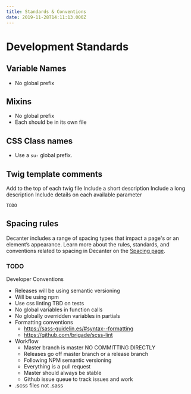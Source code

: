 ```yaml
---
title: Standards & Conventions
date: 2019-11-28T14:11:13.000Z
---
```

# Development Standards

## Variable Names
- No global prefix

## Mixins
- No global prefix
- Each should be in its own file

## CSS Class names
- Use a `su-` global prefix.

## Twig template comments
Add to the top of each twig file
Include a short description
Include a long description
Include details on each available parameter

```
TODO
```

## Spacing rules
Decanter includes a range of spacing types that impact a page's or an element’s appearance. Learn more about the rules, standards, and conventions related to spacing in Decanter on the [Spacing page](https://github.com/SU-SWS/decanter/wiki/Spacing).

### TODO

Developer Conventions

- Releases will be using semantic versioning
- Will be using npm
- Use css linting TBD on tests
- No global variables in function calls
- No globally overridden variables in partials
- Formatting conventions
  - https://sass-guidelin.es/#syntax--formatting
  - https://github.com/brigade/scss-lint
- Workflow
  - Master branch is master NO COMMITTING DIRECTLY
  - Releases go off master branch or a release branch
  - Following NPM semantic versioning
  - Everything is a pull request
  - Master should always be stable
  - Github issue queue to track issues and work
- .scss files not .sass
